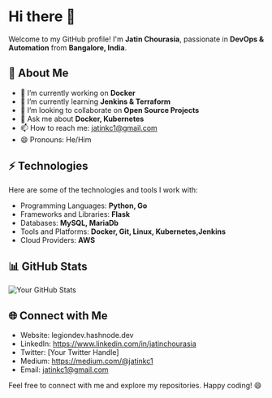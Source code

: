 # Hi there 👋

Welcome to my GitHub profile! I'm **Jatin Chourasia**, passionate in **DevOps & Automation** from **Bangalore, India**. 

## 🌱 About Me

- 🔭 I’m currently working on **Docker**
- 🌱 I’m currently learning **Jenkins & Terraform**
- 👯 I’m looking to collaborate on **Open Source Projects**
- 💬 Ask me about **Docker, Kubernetes**
- 📫 How to reach me: jatinkc1@gmail.com
- 😄 Pronouns: He/Him

## ⚡ Technologies

Here are some of the technologies and tools I work with:

- Programming Languages: **Python, Go**
- Frameworks and Libraries: **Flask**
- Databases: **MySQL, MariaDb**
- Tools and Platforms: **Docker, Git, Linux, Kubernetes,Jenkins**
- Cloud Providers: **AWS**

## 📊 GitHub Stats

![Your GitHub Stats](https://github-readme-stats.vercel.app/api?username=Jatinkc&show_icons=true)

## 🌐 Connect with Me

- Website: legiondev.hashnode.dev
- LinkedIn: https://www.linkedin.com/in/jatinchourasia
- Twitter: [Your Twitter Handle]
- Medium: https://medium.com/@jatinkc1
- Email: jatinkc1@gmail.com

Feel free to connect with me and explore my repositories. Happy coding! 😄
